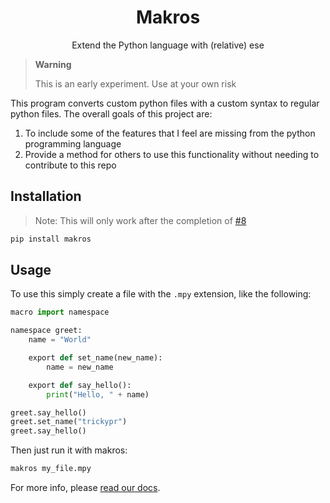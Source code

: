 <div align="center">

# Makros

Extend the Python language with (relative) ese

</div>

> **Warning**
>
> This is an early experiment. Use at your own risk

This program converts custom python files with a custom syntax to regular python files. The overall goals of this project are:

1.  To include some of the features that I feel are missing from the python programming language
2.  Provide a method for others to use this functionality without needing to contribute to this repo

## Installation

> Note: This will only work after the completion of [#8](https://github.com/trickypr/makros/issues/8)

```bash
pip install makros
```

## Usage

To use this simply create a file with the `.mpy` extension, like the following:

```python
macro import namespace

namespace greet:
    name = "World"

    export def set_name(new_name):
        name = new_name

    export def say_hello():
        print("Hello, " + name)

greet.say_hello()
greet.set_name("trickypr")
greet.say_hello()
```

Then just run it with makros:

```bash
makros my_file.mpy
```

For more info, please [read our docs](https://makros.readthedocs.io/en/latest/index.html).
